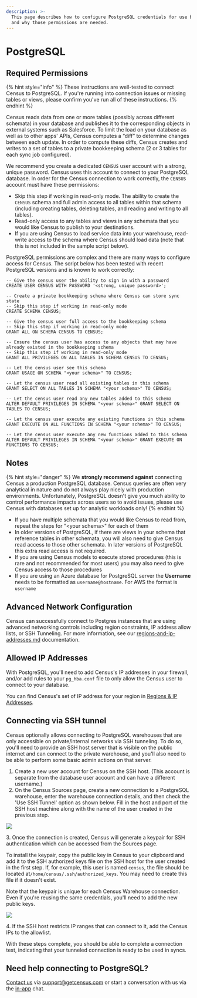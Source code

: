 ```yaml
---
description: >-
  This page describes how to configure PostgreSQL credentials for use by Census
  and why those permissions are needed.
---
```


# PostgreSQL

## Required Permissions

{% hint style="info" %}
These instructions are well-tested to connect Census to PostgreSQL. If you're running into connection issues or missing tables or views, please confirm you've run all of these instructions.
{% endhint %}

Census reads data from one or more tables (possibly across different schemata) in your database and publishes it to the corresponding objects in external systems such as Salesforce. To limit the load on your database as well as to other apps' APIs, Census computes a “diff” to determine changes between each update. In order to compute these diffs, Census creates and writes to a set of tables to a private bookkeeping schema (2 or 3 tables for each sync job configured).

We recommend you create a dedicated `CENSUS` user account with a strong, unique password. Census uses this account to connect to your PostgreSQL database. In order for the Census connection to work correctly, the `CENSUS` account must have these permissions:

* Skip this step if working in read-only mode. The ability to create the `CENSUS` schema and full admin access to all tables within that schema (including creating tables, deleting tables, and reading and writing to all tables).
* Read-only access to any tables and views in any schemata that you would like Census to publish to your destinations.
* If you are using Census to load service data into your warehouse, read-write access to the schema where Census should load data (note that this is not included in the sample script below).

PostgreSQL permissions are complex and there are many ways to configure access for Census. The script below has been tested with recent PostgreSQL versions and is known to work correctly:

```
-- Give the census user the ability to sign in with a password
CREATE USER CENSUS WITH PASSWORD '<strong, unique password>';

-- Create a private bookkeeping schema where Census can store sync state
-- Skip this step if working in read-only mode
CREATE SCHEMA CENSUS;

-- Give the census user full access to the bookkeeping schema
-- Skip this step if working in read-only mode
GRANT ALL ON SCHEMA CENSUS TO CENSUS;

-- Ensure the census user has access to any objects that may have already existed in the bookkeeping schema
-- Skip this step if working in read-only mode
GRANT ALL PRIVILEGES ON ALL TABLES IN SCHEMA CENSUS TO CENSUS;

-- Let the census user see this schema
GRANT USAGE ON SCHEMA "<your schema>" TO CENSUS;

-- Let the census user read all existing tables in this schema
GRANT SELECT ON ALL TABLES IN SCHEMA "<your schema>" TO CENSUS;

-- Let the census user read any new tables added to this schema
ALTER DEFAULT PRIVILEGES IN SCHEMA "<your schema>" GRANT SELECT ON TABLES TO CENSUS;

-- Let the census user execute any existing functions in this schema
GRANT EXECUTE ON ALL FUNCTIONS IN SCHEMA "<your schema>" TO CENSUS;

-- Let the census user execute any new functions added to this schema
ALTER DEFAULT PRIVILEGES IN SCHEMA "<your schema>" GRANT EXECUTE ON FUNCTIONS TO CENSUS;
```

## Notes

{% hint style="danger" %}
We **strongly recommend against** connecting Census a production PostgreSQL database. Census queries are often very analytical in nature and do not always play nicely with production environments. Unfortunately, PostgreSQL doesn't give you much ability to control performance impacts across users so to avoid issues, please use Census with databases set up for analytic workloads only!
{% endhint %}

* If you have multiple schemata that you would like Census to read from, repeat the steps for "\<your schema>" for each of them
* In older versions of PostgreSQL, if there are views in your schema that reference tables in other schemata, you will also need to give Census read access to those other schemata. In later versions of PostgreSQL this extra read access is not required.
* If you are using Census models to execute stored procedures (this is rare and not recommended for most users) you may also need to give Census access to those procedures
* If you are using an Azure database for PostgreSQL server the **Username** needs to be formatted as `username@hostname`. For AWS the format is `username`

## Advanced Network Configuration

Census can successfully connect to Postgres instances that are using advanced networking controls including region constraints, IP address allow lists, or SSH Tunneling. For more information, see our [regions-and-ip-addresses.md](../../misc/security-and-privacy/regions-and-ip-addresses.md "mention") documentation.

## Allowed IP Addresses

With PostgreSQL, you'll need to add Census's IP addresses in your firewall, and/or add rules to your `pg_hba.conf` file to only allow the Census user to connect to your database.

You can find Census's set of IP address for your region in [Regions & IP Addresses](../../misc/security-and-privacy/regions-and-ip-addresses.md#ip-addresses).

## Connecting via SSH tunnel

Census optionally allows connecting to PostgreSQL warehouses that are only accessible on private/internal networks via SSH tunneling. To do so, you'll need to provide an SSH host server that is visible on the public internet and can connect to the private warehouse, and you'll also need to be able to perform some basic admin actions on that server.

1. Create a new user account for Census on the SSH host. (This account is separate from the database user account and can have a different username.)
2. On the Census Sources page, create a new connection to a PostgreSQL warehouse, enter the warehouse connection details, and then check the 'Use SSH Tunnel' option as shown below. Fill in the host and port of the SSH host machine along with the name of the user created in the previous step.

![](../../.gitbook/assets/redshift_pg_1.png)

3\. Once the connection is created, Census will generate a keypair for SSH authentication which can be accessed from the Sources page.

To install the keypair, copy the public key in Census to your clipboard and add it to the SSH authorized keys file on the SSH host for the user created in the first step. If, for example, this user is named `census`, the file should be located at`/home/census/.ssh/authorized_keys`. You may need to create this file if it doesn't exist.

Note that the keypair is unique for each Census Warehouse connection. Even if you're reusing the same credentials, you'll need to add the new public keys.

![](../../.gitbook/assets/redshift_pg_2.png)

4\. If the SSH host restricts IP ranges that can connect to it, add the Census IPs to the allowlist.

With these steps complete, you should be able to complete a connection test, indicating that your tunneled connection is ready to be used in syncs.

## Need help connecting to PostgreSQL?

[Contact us](mailto:support@getcensus.com) via support@getcensus.com or start a conversation with us via the [in-app](https://app.getcensus.com) chat.
